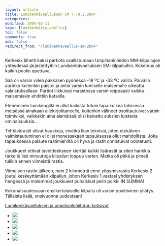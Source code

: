 ```yaml
--- 
layout: article 
title: Lumikenkävaelluksen SM 7.-8.2.2004 
categories: 
modified: 2004-02-11 
tags: [lumikenkäily,vaellus]
toc: false 
comments: true 
ads: false 
redirect_from: "/lumikenkavaellus-sm-2004" 
--- 
```


Kerkesix lähetti kaksi partiota osallistumaan Umpihankihiidon
MM-kilpailujen yhteydessä järjestettyihin Lumikenkävaelluksen
SM-kilpailuihin. Kokemus oli kaikin puolin opettava.

Sää oli varsin viileä pakkasen pyöriessä -18 ºC ja -33 ºC välillä.
Päivällä aurinko kuitenkin paistoi ja antoi varsin lumiselle maisemalle
oikeutta valaistuksellaan. Partiot liikkuivat maastossa varsin
reippaasti vaikka maisemiakin ehdittiin katsella.

Eteneminen lumikengillä ei ollut kaikista tutuin tapa kulkea talvisessa
metsässä ainakaan allekirjoittaneelle, kuitenkin välineet osoittautuivat
varsin toimiviksi, vaikkakin aina alamäissä olisi kaivattu suksien
luistavia ominaisuuksia...

Tehtävärastit olivat hauskoja, eivätkä liian teknisiä, joten etukäteen
valmistautuminen ei olisi monessakaan tapauksessa ollut mahdollista.
Joka tapauksessa palaute rastimiehiltä oli hyvä ja rastit onnistuivat
odotetusti.

Joukkueet ottivat tavoitteekseen kiertää kaikki lisärastit ja siten
hankkia tärkeitä lisä minuutteja kilpailun loppua varten. Matka oli
pitkä ja pimeä tulikin ennen viimeistä rastia.

Viimeisen rastin jälkeen, noin 2 kilometriä enne yöpymisrastia Kerkesix
2 joutui keskeyttämään kilpailun, johon Kerkesix 1 vastasi yhdistyksen
hengessä ja molemmat joukkueet puhalsivat pelin poikki IN SUMMA!

Kokonaisuudessaan ensikertalaiselle kilpailu oli varsin positiivinen
yllätys. Tällaista lisää, ensivuonna uudestaan!

[Lumikenkävaelluksen ja umpihankihiihdon
kotisivut](http://www.umpihankihiihto.pudasjarvi.fi/)

<div class="image-gallery">

-   [![](/Media/Default/ImageGalleries/lumikenkavaellus-sm-2004/Thumbnails/Lumik-SM04_011b.jpg)](/Media/Default/ImageGalleries/lumikenkavaellus-sm-2004/Lumik-SM04_011b.jpg)
-   [![](/Media/Default/ImageGalleries/lumikenkavaellus-sm-2004/Thumbnails/Lumik-SM04_017b.jpg)](/Media/Default/ImageGalleries/lumikenkavaellus-sm-2004/Lumik-SM04_017b.jpg)
-   [![](/Media/Default/ImageGalleries/lumikenkavaellus-sm-2004/Thumbnails/Lumik-SM04_048b.jpg)](/Media/Default/ImageGalleries/lumikenkavaellus-sm-2004/Lumik-SM04_048b.jpg)
-   [![](/Media/Default/ImageGalleries/lumikenkavaellus-sm-2004/Thumbnails/Lumik-SM04_053b.jpg)](/Media/Default/ImageGalleries/lumikenkavaellus-sm-2004/Lumik-SM04_053b.jpg)
-   [![](/Media/Default/ImageGalleries/lumikenkavaellus-sm-2004/Thumbnails/Lumik-SM04_057b.jpg)](/Media/Default/ImageGalleries/lumikenkavaellus-sm-2004/Lumik-SM04_057b.jpg)

</div>
